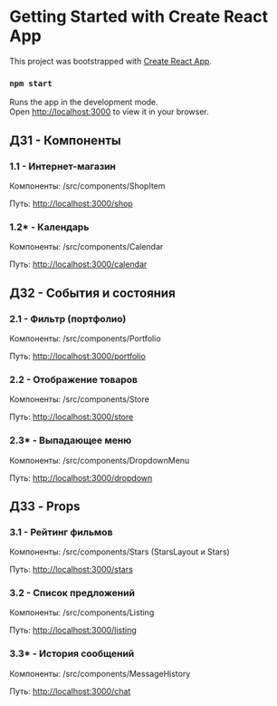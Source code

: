 # Getting Started with Create React App

This project was bootstrapped with [Create React App](https://github.com/facebook/create-react-app).

### `npm start`

Runs the app in the development mode.\
Open [http://localhost:3000](http://localhost:3000) to view it in your browser.


## ДЗ1 - Компоненты

### 1.1 - Интернет-магазин
Компоненты:
/src/components/ShopItem

Путь:
[http://localhost:3000/shop](http://localhost:3000/shop)

### 1.2* - Календарь
Компоненты:
/src/components/Calendar

Путь:
[http://localhost:3000/calendar](http://localhost:3000/calendar)


## ДЗ2 - События и состояния

### 2.1 - Фильтр (портфолио)
Компоненты:
/src/components/Portfolio

Путь:
[http://localhost:3000/portfolio](http://localhost:3000/portfolio)

### 2.2 - Отображение товаров
Компоненты:
/src/components/Store

Путь:
[http://localhost:3000/store](http://localhost:3000/store)

### 2.3* - Выпадающее меню
Компоненты:
/src/components/DropdownMenu

Путь:
[http://localhost:3000/dropdown](http://localhost:3000/dropdown)


## ДЗ3 - Props

### 3.1 - Рейтинг фильмов
Компоненты:
/src/components/Stars (StarsLayout и Stars)

Путь:
[http://localhost:3000/stars](http://localhost:3000/stars)

### 3.2 - Список предложений
Компоненты:
/src/components/Listing

Путь:
[http://localhost:3000/listing](http://localhost:3000/listing)

### 3.3* - История сообщений
Компоненты:
/src/components/MessageHistory

Путь:
[http://localhost:3000/chat](http://localhost:3000/chat)

